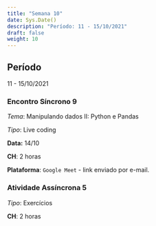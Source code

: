 ```yaml
---
title: "Semana 10"
date: Sys.Date()
description: "Período: 11 - 15/10/2021"
draft: false
weight: 10
---
```


## Período

11 - 15/10/2021

### Encontro Síncrono 9

*Tema*: Manipulando dados II: Python e Pandas

*Tipo*: Live coding 

**Data:** 14/10

**CH**: 2 horas

**Plataforma**: `Google Meet` - link enviado por e-mail.

### Atividade Assíncrona 5

*Tipo*: Exercícios

**CH**: 2 horas
